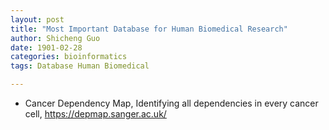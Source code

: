 ```yaml
---
layout: post
title: "Most Important Database for Human Biomedical Research"
author: Shicheng Guo
date: 1901-02-28
categories: bioinformatics
tags: Database Human Biomedical

---
```


* Cancer Dependency Map, Identifying all dependencies in every cancer cell, https://depmap.sanger.ac.uk/
